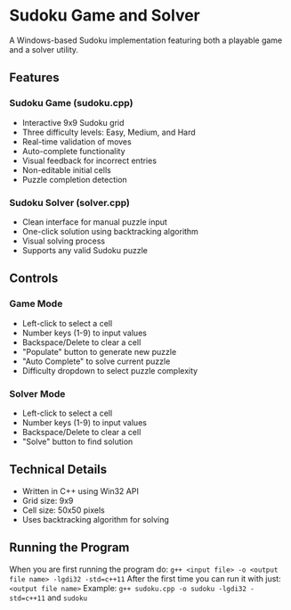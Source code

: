 
# Sudoku Game and Solver

A Windows-based Sudoku implementation featuring both a playable game and a solver utility.

## Features

### Sudoku Game (sudoku.cpp)
- Interactive 9x9 Sudoku grid
- Three difficulty levels: Easy, Medium, and Hard
- Real-time validation of moves
- Auto-complete functionality
- Visual feedback for incorrect entries
- Non-editable initial cells
- Puzzle completion detection

### Sudoku Solver (solver.cpp)
- Clean interface for manual puzzle input
- One-click solution using backtracking algorithm
- Visual solving process
- Supports any valid Sudoku puzzle

## Controls

### Game Mode
- Left-click to select a cell
- Number keys (1-9) to input values
- Backspace/Delete to clear a cell
- "Populate" button to generate new puzzle
- "Auto Complete" to solve current puzzle
- Difficulty dropdown to select puzzle complexity

### Solver Mode
- Left-click to select a cell
- Number keys (1-9) to input values
- Backspace/Delete to clear a cell
- "Solve" button to find solution

## Technical Details
- Written in C++ using Win32 API
- Grid size: 9x9
- Cell size: 50x50 pixels
- Uses backtracking algorithm for solving

## Running the Program
When you are first running the program do:
`g++ <input file> -o <output file name> -lgdi32 -std=c++11`
After the first time you can run it with just:
`<output file name>`
Example:
`g++ sudoku.cpp -o sudoku -lgdi32 -std=c++11`
and
`sudoku`
